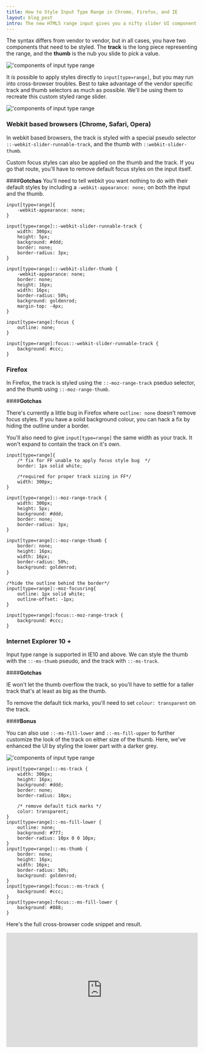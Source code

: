 ```yaml
---
title: How to Style Input Type Range in Chrome, Firefox, and IE
layout: blog_post
intro: The new HTML5 range input gives you a nifty slider UI component. But of course it looks wildly different and kind of blah across browsers. Don't worry, you can style input[type=range] in any browser!
---
```


The syntax differs from vendor to vendor, but in all cases, you have two components that need to be styled. The **track** is the long piece representing the range, and the **thumb** is the nub you slide to pick a value. 


<img class="no-border" src="{% asset_path blog/input-range.png%}" alt="'components of input type range"/>

It *is* possible to apply styles directly to `input[type=range]`, but you may run into cross-browser troubles. Best to take advantage of the vendor specific track and thumb selectors as much as possible.  We'll be using them to recreate this custom styled range slider.


<img class="no-border" src="{% asset_path blog/custom-slider.png%}" alt="'components of input type range"/>


### Webkit based browsers (Chrome, Safari, Opera)

In webkit based browsers, the track is styled with a special pseudo selector `::-webkit-slider-runnable-track`, and the thumb with `::webkit-slider-thumb`.


Custom focus styles can also be applied on the thumb and the track. If you go that route, you'll have to remove default focus styles on the input itself.

####**Gotchas**
You'll need to tell webkit you want nothing to do with their default styles by including a `-webkit-appearance: none;` on both the input and the thumb. 


<pre class="prettyprint language-css"><code>input[type=range]{
    -webkit-appearance: none;
}

input[type=range]::-webkit-slider-runnable-track {
    width: 300px;
    height: 5px;
    background: #ddd;
    border: none;
    border-radius: 3px;
}

input[type=range]::-webkit-slider-thumb {
    -webkit-appearance: none;
    border: none;
    height: 16px;
    width: 16px;
    border-radius: 50%;
    background: goldenrod;
    margin-top: -4px;
}

input[type=range]:focus {
    outline: none;
}

input[type=range]:focus::-webkit-slider-runnable-track {
    background: #ccc;
}
</code></pre>

### Firefox 

In Firefox, the track is styled using the `::-moz-range-track` pseduo selector, and the thumb using `::-moz-range-thumb`.  

####**Gotchas**

There's currently a little bug in Firefox where `outline: none` doesn't remove focus styles. If you have a solid background colour, you can hack a fix by hiding the outline under a border.

You'll also need to give `input[type=range]` the same width as your track. It won't expand to contain the track on it's own.

<pre class="prettyprint language-css"><code>input[type=range]{
    /* fix for FF unable to apply focus style bug  */
    border: 1px solid white; 

    /*required for proper track sizing in FF*/
    width: 300px;
}

input[type=range]::-moz-range-track {
    width: 300px;
    height: 5px;
    background: #ddd;
    border: none;
    border-radius: 3px;
}

input[type=range]::-moz-range-thumb {
    border: none;
    height: 16px;
    width: 16px;
    border-radius: 50%;
    background: goldenrod;
}

/*hide the outline behind the border*/
input[type=range]:-moz-focusring{
    outline: 1px solid white;
    outline-offset: -1px;
}

input[type=range]:focus::-moz-range-track {
    background: #ccc;
}
</code></pre>



### Internet Explorer 10 +

Input type range is supported in IE10 and above.  We can style the thumb with the `::-ms-thumb` pseudo, and the track with `::-ms-track`. 


####**Gotchas**

IE won't let the thumb overflow the track, so you'll have to settle for a taller track that's at least as big as the thumb.

To remove the default tick marks, you'll need to set `colour: transparent` on the track.

####**Bonus**

You can also use `::-ms-fill-lower` and `::-ms-fill-upper` to further customize the look of the track on either size of the thumb. Here, we've enhanced the UI by styling the lower part with a darker grey.

<img class="no-border" src="{% asset_path blog/custom-slider-ie.png%}" alt="'components of input type range"/>

<pre class="prettyprint language-css"><code>input[type=range]::-ms-track {
    width: 300px;
    height: 16px;
    background: #ddd;
    border: none;
    border-radius: 10px;

    /* remove default tick marks */
    color: transparent;
}
input[type=range]::-ms-fill-lower {
    outline: none;
    background: #777;
    border-radius: 10px 0 0 10px;
}
input[type=range]::-ms-thumb {
    border: none;
    height: 16px;
    width: 16px;
    border-radius: 50%;
    background: goldenrod;
}
input[type=range]:focus::-ms-track {
    background: #ccc;
}
input[type=range]:focus::-ms-fill-lower {
    background: #888;
}
</code></pre>


Here's the full cross-browser code snippet and result.

<iframe width="100%" height="300" src="http://jsfiddle.net/Yh2N4/embedded/result,css,html/" allowfullscreen="allowfullscreen" frameborder="0" ></iframe>